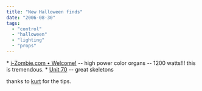 ```yaml
---
title: "New Halloween finds"
date: "2006-08-30"
tags: 
  - "control"
  - "halloween"
  - "lighting"
  - "props"
---
```


\* [i-Zombie.com • Welcome!](http://www.i-zombie.com/ "i-Zombie.com • Welcome!") -- high power color organs -- 1200 watts!!! this is tremendous. \* [Unit 70](http://www.unit70.com/products.htm) -- great skeletons

thanks to [kurt](http://www.grimvisions.com) for the tips.

